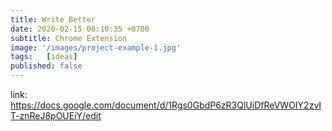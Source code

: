 ```yaml
---
title: Write Better
date: 2020-02-15 08:10:35 +0700
subtitle: Chrome Extension
image: '/images/project-example-1.jpg'
tags:   [ideas]
published: false
---
```


link: https://docs.google.com/document/d/1Rgs0GbdP6zR3QlUiDfReVWOIY2zvIT-znReJ8pOUEiY/edit